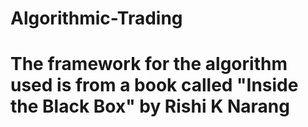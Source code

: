 # Algorithmic-Trading

# The framework for the algorithm used is from a book called "Inside the Black Box" by Rishi K Narang
